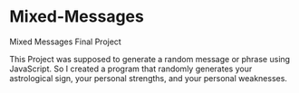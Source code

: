 # Mixed-Messages
Mixed Messages Final Project

This Project was supposed to generate a random message or phrase using JavaScript. So I created a program that randomly generates your astrological sign, your personal strengths, and your personal weaknesses. 

